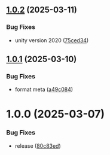 ## [1.0.2](https://github.com/KhanhTQ-hub/com.ktgame.foundation/compare/v1.0.1...v1.0.2) (2025-03-11)


### Bug Fixes

* unity version 2020 ([75ced34](https://github.com/KhanhTQ-hub/com.ktgame.foundation/commit/75ced34881e98945cf5e62d5522ab9948b91f7be))

## [1.0.1](https://github.com/KhanhTQ-hub/com.ktgame.foundation/compare/v1.0.0...v1.0.1) (2025-03-10)


### Bug Fixes

* format meta ([a49c084](https://github.com/KhanhTQ-hub/com.ktgame.foundation/commit/a49c0845fa89d3938d06db4b86720f429965c366))

# 1.0.0 (2025-03-07)


### Bug Fixes

* release ([80c83ed](https://github.com/KhanhTQ-hub/com.ktgame.foundation/commit/80c83ed9115f9f29ae23d7fde716dab9374738a7))
